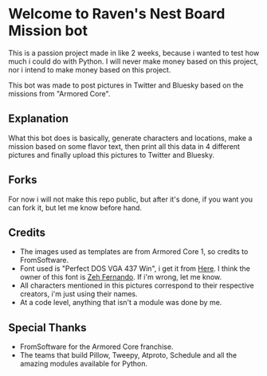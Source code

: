 # Welcome to Raven's Nest Board Mission bot

This is a passion project made in like 2 weeks, because i wanted to test how much i could do with Python. I will never make money based on this project, nor i intend to make money based on this project.

This bot was made to post pictures in Twitter and Bluesky based on the missions from "Armored Core". 

## Explanation

What this bot does is basically, generate characters and locations, make a mission based on some flavor text, then print all this data in 4 different pictures and finally upload this pictures to Twitter and Bluesky.

## Forks

For now i will not make this repo public, but after it's done, if you want you can fork it, but let me know before hand.

## Credits

- The images used as templates are from Armored Core 1, so credits to FromSoftware. 
- Font used is "Perfect DOS VGA 437 Win", i get it from [Here](https://www.ffonts.net/Perfect-DOS-VGA-437.font?text=You+are+to+eliminate+illegal). I think the owner of this font is [Zeh Fernando](https://portfolio.zehfernando.com/). If i'm wrong, let me know.
- All characters mentioned in this pictures correspond to their respective creators, i'm just using their names.
- At a code level, anything that isn't a module was done by me.

## Special Thanks

- FromSoftware for the Armored Core franchise.
- The teams that build Pillow, Tweepy, Atproto, Schedule and all the amazing modules available for Python.